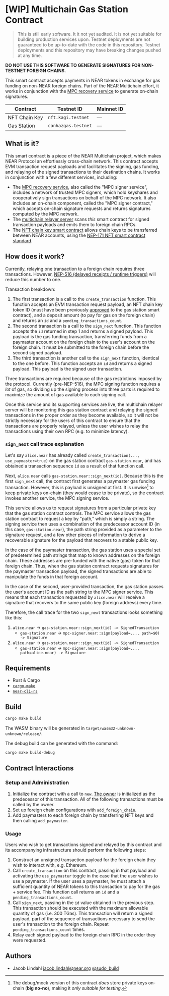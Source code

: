 # \[WIP] Multichain Gas Station Contract

> This is still early software. It it not yet audited. It is not yet suitable for building production services upon. Testnet deployments are not guaranteed to be up-to-date with the code in this repository. Testnet deployments and this repository may have breaking changes pushed at any time.

**DO NOT USE THIS SOFTWARE TO GENERATE SIGNATURES FOR NON-TESTNET FOREIGN CHAINS.**

This smart contract accepts payments in NEAR tokens in exchange for gas funding on non-NEAR foreign chains. Part of the NEAR Multichain effort, it works in conjunction with the [MPC recovery service](https://github.com/near/mpc-recovery) to generate on-chain signatures.

| Contract      | Testnet ID          | Mainnet ID |
| ------------- | ------------------- | ---------- |
| NFT Chain Key | `nft.kagi.testnet`  | &mdash;    |
| Gas Station   | `canhazgas.testnet` | &mdash;    |

## What is it?

This smart contract is a piece of the NEAR Multichain project, which makes NEAR Protocol an effortlessly cross-chain network. This contract accepts EVM transaction request payloads and facilitates the signing, gas funding, and relaying of the signed transactions to their destination chains. It works in conjunction with a few different services, including:

- The [MPC recovery service](https://github.com/near/mpc-recovery), also called the "MPC signer service", includes a network of trusted MPC signers, which hold keyshares and cooperatively sign transactions on behalf of the MPC network. It also includes an on-chain component, called the "MPC signer contract," which accepts on-chain signature requests and returns signatures computed by the MPC network.
- The [multichain relayer server](https://github.com/near/multichain-relayer-server) scans _this_ smart contract for signed transaction payloads and emits them to foreign chain RPCs.
- The [NFT chain key smart contract](./nft_key/) allows chain keys to be transferred between NEAR accounts, using the [NEP-171 NFT smart contract standard](https://nomicon.io/Standards/Tokens/NonFungibleToken/Core).

## How does it work?

Currently, relaying one transaction to a foreign chain requires three transactions. However, [NEP-516 (delayed receipts / runtime triggers)](https://github.com/near/NEPs/issues/516) will reduce this number to one.

Transaction breakdown:

1. The first transaction is a call to the `create_transaction` function. This function accepts an EVM transaction request payload, an NFT chain key token ID (must have been previously [approved](./nft_key/README.md#approvals) to the gas station smart contract), and a deposit amount (to pay for gas on the foreign chain) and returns an `id` and a `pending_transactions_count`.
2. The second transaction is a call to the `sign_next` function. This function accepts the `id` returned in step 1 and returns a signed payload. This payload is the gas funding transaction, transferring funds from a paymaster account on the foreign chain to the user's account on the foreign chain. It must be submitted to the foreign chain before the second signed payload.
3. The third transaction is another call to the `sign_next` function, identical to the one before. This function accepts an `id` and returns a signed payload. This payload is the signed user transaction.

Three transactions are required because of the gas restrictions imposed by the protocol. Currently (pre-NEP-516), the MPC signing function requires a _lot_ of gas, so dividing up the signing process into three parts is required to maximize the amount of gas available to each signing call.

Once this service and its supporting services are live, the multichain relayer server will be monitoring this gas station contract and relaying the signed transactions in the proper order as they become available, so it will not be strictly necessary for the users of this contract to ensure that the transactions are properly relayed, unless the user wishes to relay the transactions using their own RPC (e.g. to minimize latency).

### `sign_next` call trace explanation

Let's say `alice.near` has already called `create_transaction(..., use_paymaster=true)` on the gas station contract `gas-station.near`, and has obtained a transaction sequence `id` as a result of that function call.

Next, `alice.near` calls `gas-station.near::sign_next(id)`. Because this is the first `sign_next` call, the contract first generates a paymaster gas funding transaction. However, this is payload is unsigned at first. It is unwise[^unwise] to keep private keys on-chain (they would cease to be private), so the contract invokes another service, the MPC signing service.

[^unwise]: The debug/mock version of this contract _does_ store private keys on-chain (**big no-no**), making it _only suitable for testing_.

This service allows us to request signatures from a particular private key that the gas station contract controls. The MPC service allows the gas station contract to request a key by "path," which is simply a string. The signing service then uses a combination of the predecessor account ID (in this case, `gas-station.near`), the path string provided as a parameter to the signature request, and a few other pieces of information to derive a recoverable signature for the payload that recovers to a stable public key.

In the case of the paymaster transaction, the gas station uses a special set of predetermined path strings that map to known addresses on the foreign chain. These addresses are pre-funded with the native (gas) token for that foreign chain. Thus, when the gas station contract requests signatures for the paymaster transaction payload, the signed transactions are able to manipulate the funds in that foreign account.

In the case of the second, user-provided transaction, the gas station passes the user's account ID as the path string to the MPC signer service. This means that each transaction requested by `alice.near` will receive a signature that recovers to the same public key (foreign address) every time.

Therefore, the call trace for the two `sign_next` transactions looks something like this:

1. `alice.near` &rarr; `gas-station.near::sign_next(id) -> SignedTransaction`
   - `gas-station.near` &rarr; `mpc-signer.near::sign(payload=..., path=$0) -> Signature`
2. `alice.near` &rarr; `gas-station.near::sign_next(id) -> SignedTransaction`
   - `gas-station.near` &rarr; `mpc-signer.near::sign(payload=..., path=alice.near) -> Signature`

## Requirements

- Rust & Cargo
- [`cargo-make`](https://github.com/sagiegurari/cargo-make)
- [`near-cli-rs`](https://github.com/near/near-cli-rs)

## Build

```bash
cargo make build
```

The WASM binary will be generated in `target/wasm32-unknown-unknown/release/`.

The debug build can be generated with the command:

```bash
cargo make build-debug
```

## Contract Interactions

### Setup and Administration

1. Initialize the contract with a call to `new`. [The owner](https://github.com/near/near-sdk-contract-tools/blob/develop/src/owner.rs) is initialized as the predecessor of this transaction. All of the following transactions must be called by the owner.
2. Set up foreign chain configurations with `add_foreign_chain`.
3. Add paymasters to each foreign chain by transferring NFT keys and then calling `add_paymaster`.

### Usage

Users who wish to get transactions signed and relayed by this contract and its accompanying infrastructure should perform the following steps:

1. Construct an unsigned transaction payload for the foreign chain they wish to interact with, e.g. Ethereum.
2. Call `create_transaction` on this contract, passing in that payload and activating the `use_paymaster` toggle in the case that the user wishes to use a paymaster. If the user uses a paymaster, he must attach a sufficient quantity of NEAR tokens to this transaction to pay for the gas + service fee. This function call returns an `id` and a `pending_transactions_count`.
3. Call `sign_next`, passing in the `id` value obtained in the previous step. This transaction should be executed with the maximum allowable quantity of gas (i.e. 300 TGas). This transaction will return a signed payload, part of the sequence of transactions necessary to send the user's transaction to the foreign chain. Repeat `pending_transactions_count` times.
4. Relay each signed payload to the foreign chain RPC in the order they were requested.

## Authors

- Jacob Lindahl <jacob.lindahl@near.org> [@sudo_build](https://twitter.com/sudo_build)
